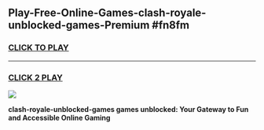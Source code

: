 
## Play-Free-Online-Games-clash-royale-unblocked-games-Premium #fn8fm
<h3>
<a href="https://premium.freeplayer.one?title=clash-royale-unblocked-games&ref=8M">CLICK TO PLAY</a></h3>
<hr>

<h3>
<a href="https://premium.freeplayer.one?title=clash-royale-unblocked-games&ref=8M">CLICK 2 PLAY</a>
  
</h3>

<a href="https://premium.freeplayer.one?title=clash-royale-unblocked-games&ref=8M"><img src="https://clearcache.store/games.png"></a>


**clash-royale-unblocked-games games unblocked: Your Gateway to Fun and Accessible Online Gaming**
